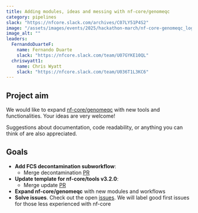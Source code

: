 ```yaml
---
title: Adding modules, ideas and messing with nf-core/genomeqc
category: pipelines
slack: "https://nfcore.slack.com/archives/C07LY51P4S2"
image: "/assets/images/events/2025/hackathon-march/nf-core-genomeqc_logo_light.png"
image_alt: ""
leaders:
  FernandoDuarteF:
    name: Fernando Duarte
    slack: "https://nfcore.slack.com/team/U07GYKE10QL"
  chriswyatt1:
    name: Chris Wyatt
    slack: "https://nfcore.slack.com/team/U036T1L3KC6"
---
```


## Project aim

We would like to expand [nf-core/genomeqc](https://github.com/nf-core/genomeqc) with new tools and functionalities. Your ideas are very welcome!

Suggestions about documentation, code readability, or anything you can think of are also appreciated.

## Goals

- **Add FCS decontamination subworkflow**:
  - Merge decontamination [PR](https://github.com/nf-core/genomeqc/pull/72)
- **Update template for nf-core/tools v3.2.0**:
  - Merge update [PR](https://github.com/nf-core/genomeqc/pull/110)
- **Expand nf-core/genomeqc** with new modules and workflows
- **Solve issues**. Check out the open [issues](https://github.com/nf-core/genomeqc/issues). We will label good first issues for those less experienced with nf-core